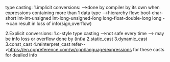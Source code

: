 type casting:
1.implicit conversions:
    -->done by compiler by its own when expressions containing more than 1 data type
    -->hierarchy flow:
        bool-char-short int-int-unsigned int-long-unsigned-long long-float-double-long long
    -->can result in loss of info(sign,overflow)

2.Explicit conversions:
    1.c-style type casting 
        -->not safe every time
        --> may be info loss or overflow
        done by (int)a
    2.static_cast
    3.dynamic_cast
    3.const_cast
    4.reinterpret_cast
    refer-->https://en.cppreference.com/w/cpp/language/expressions for these casts for deailed info